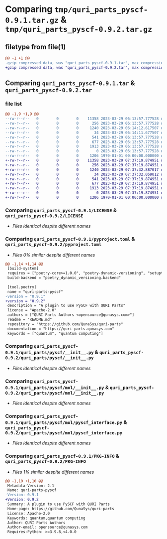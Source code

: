 # Comparing `tmp/quri_parts_pyscf-0.9.1.tar.gz` & `tmp/quri_parts_pyscf-0.9.2.tar.gz`

## filetype from file(1)

```diff
@@ -1 +1 @@
-gzip compressed data, was "quri_parts_pyscf-0.9.1.tar", max compression
+gzip compressed data, was "quri_parts_pyscf-0.9.2.tar", max compression
```

## Comparing `quri_parts_pyscf-0.9.1.tar` & `quri_parts_pyscf-0.9.2.tar`

### file list

```diff
@@ -1,9 +1,9 @@
--rw-r--r--   0        0        0    11358 2023-03-29 06:13:57.777528 quri_parts_pyscf-0.9.1/LICENSE
--rw-r--r--   0        0        0      256 2023-03-29 06:13:57.777528 quri_parts_pyscf-0.9.1/README.md
--rw-r--r--   0        0        0     1240 2023-03-29 06:14:12.617507 quri_parts_pyscf-0.9.1/pyproject.toml
--rw-r--r--   0        0        0       34 2023-03-29 06:14:11.677507 quri_parts_pyscf-0.9.1/quri_parts/pyscf/NOTICE
--rw-r--r--   0        0        0      541 2023-03-29 06:13:57.777528 quri_parts_pyscf-0.9.1/quri_parts/pyscf/__init__.py
--rw-r--r--   0        0        0      677 2023-03-29 06:13:57.777528 quri_parts_pyscf-0.9.1/quri_parts/pyscf/mol/__init__.py
--rw-r--r--   0        0        0     1913 2023-03-29 06:13:57.777528 quri_parts_pyscf-0.9.1/quri_parts/pyscf/mol/pyscf_interface.py
--rw-r--r--   0        0        0        0 2023-03-29 06:13:57.777528 quri_parts_pyscf-0.9.1/quri_parts/pyscf/py.typed
--rw-r--r--   0        0        0     1206 1970-01-01 00:00:00.000000 quri_parts_pyscf-0.9.1/PKG-INFO
+-rw-r--r--   0        0        0    11358 2023-03-29 07:37:19.874951 quri_parts_pyscf-0.9.2/LICENSE
+-rw-r--r--   0        0        0      256 2023-03-29 07:37:19.874951 quri_parts_pyscf-0.9.2/README.md
+-rw-r--r--   0        0        0     1240 2023-03-29 07:37:32.887017 quri_parts_pyscf-0.9.2/pyproject.toml
+-rw-r--r--   0        0        0       34 2023-03-29 07:37:32.059012 quri_parts_pyscf-0.9.2/quri_parts/pyscf/NOTICE
+-rw-r--r--   0        0        0      541 2023-03-29 07:37:19.874951 quri_parts_pyscf-0.9.2/quri_parts/pyscf/__init__.py
+-rw-r--r--   0        0        0      677 2023-03-29 07:37:19.874951 quri_parts_pyscf-0.9.2/quri_parts/pyscf/mol/__init__.py
+-rw-r--r--   0        0        0     1913 2023-03-29 07:37:19.874951 quri_parts_pyscf-0.9.2/quri_parts/pyscf/mol/pyscf_interface.py
+-rw-r--r--   0        0        0        0 2023-03-29 07:37:19.874951 quri_parts_pyscf-0.9.2/quri_parts/pyscf/py.typed
+-rw-r--r--   0        0        0     1206 1970-01-01 00:00:00.000000 quri_parts_pyscf-0.9.2/PKG-INFO
```

### Comparing `quri_parts_pyscf-0.9.1/LICENSE` & `quri_parts_pyscf-0.9.2/LICENSE`

 * *Files identical despite different names*

### Comparing `quri_parts_pyscf-0.9.1/pyproject.toml` & `quri_parts_pyscf-0.9.2/pyproject.toml`

 * *Files 0% similar despite different names*

```diff
@@ -1,14 +1,14 @@
 [build-system]
 requires = ["poetry-core>=1.0.0", "poetry-dynamic-versioning", "setuptools"]
 build-backend = "poetry_dynamic_versioning.backend"
 
 [tool.poetry]
 name = "quri-parts-pyscf"
-version = "0.9.1"
+version = "0.9.2"
 description = "A plugin to use PySCF with QURI Parts"
 license = "Apache-2.0"
 authors = ["QURI Parts Authors <opensource@qunasys.com>"]
 readme = "README.md"
 repository = "https://github.com/QunaSys/quri-parts"
 documentation = "https://quri-parts.qunasys.com"
 keywords = ["quantum", "quantum computing"]
```

### Comparing `quri_parts_pyscf-0.9.1/quri_parts/pyscf/__init__.py` & `quri_parts_pyscf-0.9.2/quri_parts/pyscf/__init__.py`

 * *Files identical despite different names*

### Comparing `quri_parts_pyscf-0.9.1/quri_parts/pyscf/mol/__init__.py` & `quri_parts_pyscf-0.9.2/quri_parts/pyscf/mol/__init__.py`

 * *Files identical despite different names*

### Comparing `quri_parts_pyscf-0.9.1/quri_parts/pyscf/mol/pyscf_interface.py` & `quri_parts_pyscf-0.9.2/quri_parts/pyscf/mol/pyscf_interface.py`

 * *Files identical despite different names*

### Comparing `quri_parts_pyscf-0.9.1/PKG-INFO` & `quri_parts_pyscf-0.9.2/PKG-INFO`

 * *Files 1% similar despite different names*

```diff
@@ -1,10 +1,10 @@
 Metadata-Version: 2.1
 Name: quri-parts-pyscf
-Version: 0.9.1
+Version: 0.9.2
 Summary: A plugin to use PySCF with QURI Parts
 Home-page: https://github.com/QunaSys/quri-parts
 License: Apache-2.0
 Keywords: quantum,quantum computing
 Author: QURI Parts Authors
 Author-email: opensource@qunasys.com
 Requires-Python: >=3.9.8,<4.0.0
```

